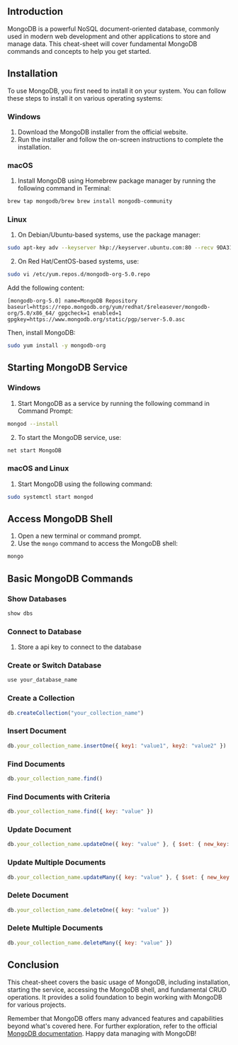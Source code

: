 
## Introduction

MongoDB is a powerful NoSQL document-oriented database, commonly used in modern web development and other applications to store and manage data. This cheat-sheet will cover fundamental MongoDB commands and concepts to help you get started.

## Installation

To use MongoDB, you first need to install it on your system. You can follow these steps to install it on various operating systems:

### Windows

1. Download the MongoDB installer from the official website.
2. Run the installer and follow the on-screen instructions to complete the installation.

### macOS

1. Install MongoDB using Homebrew package manager by running the following command in Terminal:

```bash
brew tap mongodb/brew brew install mongodb-community
```


### Linux

1. On Debian/Ubuntu-based systems, use the package manager:

```bash
sudo apt-key adv --keyserver hkp://keyserver.ubuntu.com:80 --recv 9DA31620334BD75D9DCB49F368818C72E52529D4 echo "deb [ arch=amd64,arm64 ] https://repo.mongodb.org/apt/ubuntu $(lsb_release -cs)/mongodb-org/5.0 multiverse" | sudo tee /etc/apt/sources.list.d/mongodb-org-5.0.list sudo apt-get update sudo apt-get install -y mongodb-org
```


2. On Red Hat/CentOS-based systems, use:

```bash
sudo vi /etc/yum.repos.d/mongodb-org-5.0.repo
```


Add the following content:

```
[mongodb-org-5.0] name=MongoDB Repository baseurl=https://repo.mongodb.org/yum/redhat/$releasever/mongodb-org/5.0/x86_64/ gpgcheck=1 enabled=1 gpgkey=https://www.mongodb.org/static/pgp/server-5.0.asc
```

Then, install MongoDB:

```bash
sudo yum install -y mongodb-org
```


## Starting MongoDB Service

### Windows

1. Start MongoDB as a service by running the following command in Command Prompt:

```bash
mongod --install
```

2. To start the MongoDB service, use:

```bash
net start MongoDB
```


### macOS and Linux

1. Start MongoDB using the following command:

```bash
sudo systemctl start mongod
```

## Access MongoDB Shell

1. Open a new terminal or command prompt.
2. Use the `mongo` command to access the MongoDB shell:

```bash
mongo
```

## Basic MongoDB Commands

### Show Databases

```js
show dbs
```

### Connect to Database

1. Store a api key to connect to the database

### Create or Switch Database

```js
use your_database_name
```

### Create a Collection


```js
db.createCollection("your_collection_name")
```


### Insert Document

```js
db.your_collection_name.insertOne({ key1: "value1", key2: "value2" })
```

### Find Documents


```js
db.your_collection_name.find()
```

### Find Documents with Criteria

```js
db.your_collection_name.find({ key: "value" })
```

### Update Document

```js
db.your_collection_name.updateOne({ key: "value" }, { $set: { new_key: "new_value" } })
```

### Update Multiple Documents

```js
db.your_collection_name.updateMany({ key: "value" }, { $set: { new_key: "new_value" } })
```

### Delete Document

```js
db.your_collection_name.deleteOne({ key: "value" })
```

### Delete Multiple Documents

```js
db.your_collection_name.deleteMany({ key: "value" })
```

## Conclusion

This cheat-sheet covers the basic usage of MongoDB, including installation, starting the service, accessing the MongoDB shell, and fundamental CRUD operations. It provides a solid foundation to begin working with MongoDB for various projects.

Remember that MongoDB offers many advanced features and capabilities beyond what's covered here. For further exploration, refer to the official [MongoDB documentation](https://www.mongodb.com/docs/). Happy data managing with MongoDB!